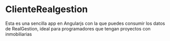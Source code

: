 # ClienteRealgestion

Esta es una sencilla app en Angularjs con la que puedes consumir los datos de RealGestion, ideal para programadores que tengan proyectos con inmobiliarias
